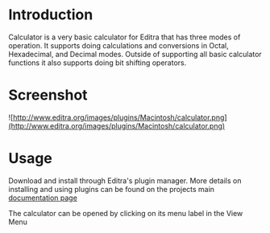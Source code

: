 # Introduction #

Calculator is a very basic calculator for Editra that has three modes of operation. It supports doing calculations and conversions in Octal, Hexadecimal, and Decimal modes. Outside of supporting all basic calculator functions it also supports doing bit shifting operators.

# Screenshot #

![http://www.editra.org/images/plugins/Macintosh/calculator.png](http://www.editra.org/images/plugins/Macintosh/calculator.png)

# Usage #

Download and install through Editra's plugin manager. More details on installing and using plugins can be found on the projects main [documentation page](http://www.editra.org/index.php?page=doc&doc=plugin_install)

The calculator can be opened by clicking on its menu label in the View Menu